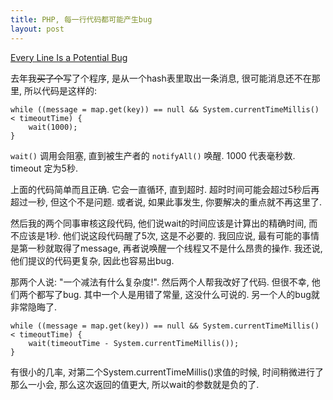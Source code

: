 ```yaml
---
title: PHP, 每一行代码都可能产生bug
layout: post
---
```


[Every Line Is a Potential Bug](http://www.teamten.com/lawrence/writings/every_line_is_a_potential_bug.html)

去年我<del>买了个</del>写了个程序, 是从一个hash表里取出一条消息, 很可能消息还不在那里, 所以代码是这样的:

    while ((message = map.get(key)) == null && System.currentTimeMillis() < timeoutTime) {
        wait(1000);
    }

`wait()` 调用会阻塞, 直到被生产者的 `notifyAll()` 唤醒. 1000 代表毫秒数. timeout 定为5秒.

上面的代码简单而且正确. 它会一直循环, 直到超时. 超时时间可能会超过5秒后再超过一秒, 但这个不是问题. 或者说, 如果此事发生, 你要解决的重点就不再这里了.

然后我的两个同事审核这段代码, 他们说wait的时间应该是计算出的精确时间, 而不应该是1秒. 他们说这段代码醒了5次, 这是不必要的. 我回应说, 最有可能的事情是第一秒就取得了message, 再者说唤醒一个线程又不是什么昂贵的操作. 我还说, 他们提议的代码更复杂, 因此也容易出bug.

那两个人说: "一个减法有什么复杂度!". 然后两个人帮我改好了代码. 但很不幸, 他们两个都写了bug. 其中一个人是用错了常量, 这没什么可说的. 另一个人的bug就非常隐晦了.

    while ((message = map.get(key)) == null && System.currentTimeMillis() < timeoutTime) {
        wait(timeoutTime - System.currentTimeMillis());
    }

有很小的几率, 对第二个System.currentTimeMillis()求值的时候, 时间稍微进行了那么一小会, 那么这次返回的值更大, 所以wait的参数就是负的了.